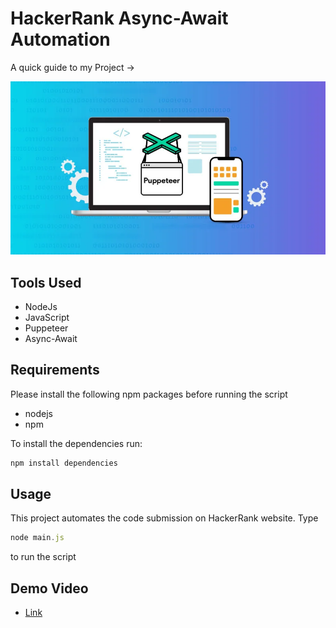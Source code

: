 # HackerRank Async-Await Automation

A quick guide to my Project ->

<img src ="/image.webp">

## Tools Used

- NodeJs
- JavaScript
- Puppeteer
- Async-Await

## Requirements

Please install the following npm packages before running the script

- nodejs
- npm

To install the dependencies run:

```js
npm install dependencies
```

## Usage

This project automates the code submission on HackerRank website.
Type 

```js
node main.js
``` 
to run the script

## Demo Video

- [Link](https://app.gemoo.com/share/home?codeId=DGq74djJgBWm6)


